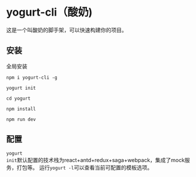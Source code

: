 # yogurt-cli（酸奶)
这是一个叫酸奶的脚手架，可以快速构建你的项目。
## 安装

全局安装

<code>npm i yogurt-cli -g</code>

<code>yogurt init</code>

<code>cd yogurt</code>

<code>npm install</code>

<code>npm run dev</code>
## 配置
<code>yogurt init</code>默认配置的技术栈为react+antd+redux+saga+webpack，集成了mock服务，打包等。
运行<code>yogurt -l</code>可以查看当前可配置的模板选项。
